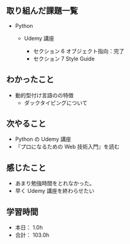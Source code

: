 ## 取り組んだ課題一覧

- Python

  - Udemy 講座

    - セクション 6 オブジェクト指向：完了
    - セクション 7 Style Guide

## わかったこと

- 動的型付け言語のの特徴
  - ダックタイピングについて

## 次やること

- Python の Udemy 講座
- 『プロになるための Web 技術入門』を読む

## 感じたこと

- あまり勉強時間をとれなかった。
- 早く Udemy 講座を終わらせたい

## 学習時間

- 本日： 1.0h
- 合計： 103.0h
